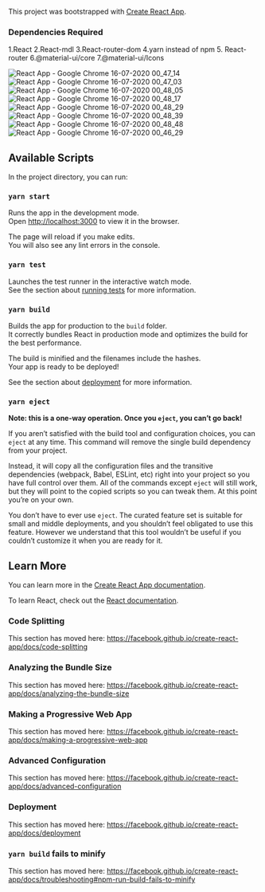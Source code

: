 This project was bootstrapped with [Create React App](https://github.com/facebook/create-react-app).
### Dependencies Required 
1.React
2.React-mdl
3.React-router-dom
4.yarn instead of npm
5. React-router
6.@material-ui/core
7.@material-ui/Icons

![React App - Google Chrome 16-07-2020 00_47_14](https://user-images.githubusercontent.com/57591230/87587043-3072a000-c6ff-11ea-886c-2417a254f1f3.png)
![React App - Google Chrome 16-07-2020 00_47_03](https://user-images.githubusercontent.com/57591230/87587173-61eb6b80-c6ff-11ea-852c-ce0c59fee17f.png)
![React App - Google Chrome 16-07-2020 00_48_05](https://user-images.githubusercontent.com/57591230/87587207-6fa0f100-c6ff-11ea-9816-2f89f1b9812f.png)
![React App - Google Chrome 16-07-2020 00_48_17](https://user-images.githubusercontent.com/57591230/87587221-7465a500-c6ff-11ea-8f8a-0368807b02ae.png)
![React App - Google Chrome 16-07-2020 00_48_29](https://user-images.githubusercontent.com/57591230/87587247-7b8cb300-c6ff-11ea-9f48-c08279e1680a.png)
![React App - Google Chrome 16-07-2020 00_48_39](https://user-images.githubusercontent.com/57591230/87587264-82b3c100-c6ff-11ea-81f3-35a09a3d8812.png)
![React App - Google Chrome 16-07-2020 00_48_48](https://user-images.githubusercontent.com/57591230/87587280-88110b80-c6ff-11ea-88e3-de15a233a685.png)
![React App - Google Chrome 16-07-2020 00_46_29](https://user-images.githubusercontent.com/57591230/87587311-8fd0b000-c6ff-11ea-9f21-0eafd1a9f2fa.png)
## Available Scripts

In the project directory, you can run:

### `yarn start`

Runs the app in the development mode.<br />
Open [http://localhost:3000](http://localhost:3000) to view it in the browser.

The page will reload if you make edits.<br />
You will also see any lint errors in the console.

### `yarn test`

Launches the test runner in the interactive watch mode.<br />
See the section about [running tests](https://facebook.github.io/create-react-app/docs/running-tests) for more information.

### `yarn build`

Builds the app for production to the `build` folder.<br />
It correctly bundles React in production mode and optimizes the build for the best performance.

The build is minified and the filenames include the hashes.<br />
Your app is ready to be deployed!

See the section about [deployment](https://facebook.github.io/create-react-app/docs/deployment) for more information.

### `yarn eject`

**Note: this is a one-way operation. Once you `eject`, you can’t go back!**

If you aren’t satisfied with the build tool and configuration choices, you can `eject` at any time. This command will remove the single build dependency from your project.

Instead, it will copy all the configuration files and the transitive dependencies (webpack, Babel, ESLint, etc) right into your project so you have full control over them. All of the commands except `eject` will still work, but they will point to the copied scripts so you can tweak them. At this point you’re on your own.

You don’t have to ever use `eject`. The curated feature set is suitable for small and middle deployments, and you shouldn’t feel obligated to use this feature. However we understand that this tool wouldn’t be useful if you couldn’t customize it when you are ready for it.

## Learn More

You can learn more in the [Create React App documentation](https://facebook.github.io/create-react-app/docs/getting-started).

To learn React, check out the [React documentation](https://reactjs.org/).

### Code Splitting

This section has moved here: https://facebook.github.io/create-react-app/docs/code-splitting

### Analyzing the Bundle Size

This section has moved here: https://facebook.github.io/create-react-app/docs/analyzing-the-bundle-size

### Making a Progressive Web App

This section has moved here: https://facebook.github.io/create-react-app/docs/making-a-progressive-web-app

### Advanced Configuration

This section has moved here: https://facebook.github.io/create-react-app/docs/advanced-configuration

### Deployment

This section has moved here: https://facebook.github.io/create-react-app/docs/deployment

### `yarn build` fails to minify

This section has moved here: https://facebook.github.io/create-react-app/docs/troubleshooting#npm-run-build-fails-to-minify
